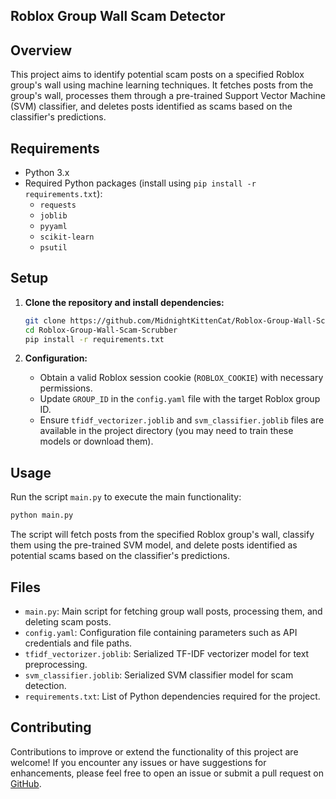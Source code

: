 ## Roblox Group Wall Scam Detector

## Overview

This project aims to identify potential scam posts on a specified Roblox group's wall using machine learning techniques. It fetches posts from the group's wall, processes them through a pre-trained Support Vector Machine (SVM) classifier, and deletes posts identified as scams based on the classifier's predictions.

## Requirements

- Python 3.x
- Required Python packages (install using `pip install -r requirements.txt`):
  - `requests`
  - `joblib`
  - `pyyaml`
  - `scikit-learn`
  - `psutil`

## Setup

1. **Clone the repository and install dependencies:**

   ```bash
   git clone https://github.com/MidnightKittenCat/Roblox-Group-Wall-Scam-Scrubber.git
   cd Roblox-Group-Wall-Scam-Scrubber
   pip install -r requirements.txt
   ```

2. **Configuration:**

   - Obtain a valid Roblox session cookie (`ROBLOX_COOKIE`) with necessary permissions.
   - Update `GROUP_ID` in the `config.yaml` file with the target Roblox group ID.
   - Ensure `tfidf_vectorizer.joblib` and `svm_classifier.joblib` files are available in the project directory (you may need to train these models or download them).

## Usage

Run the script `main.py` to execute the main functionality:

```bash
python main.py
```

The script will fetch posts from the specified Roblox group's wall, classify them using the pre-trained SVM model, and delete posts identified as potential scams based on the classifier's predictions.

## Files

- `main.py`: Main script for fetching group wall posts, processing them, and deleting scam posts.
- `config.yaml`: Configuration file containing parameters such as API credentials and file paths.
- `tfidf_vectorizer.joblib`: Serialized TF-IDF vectorizer model for text preprocessing.
- `svm_classifier.joblib`: Serialized SVM classifier model for scam detection.
- `requirements.txt`: List of Python dependencies required for the project.

## Contributing

Contributions to improve or extend the functionality of this project are welcome! If you encounter any issues or have suggestions for enhancements, please feel free to open an issue or submit a pull request on [GitHub](https://github.com/MidnightKittenCat/Roblox-Group-Wall-Scam-Scrubber).
